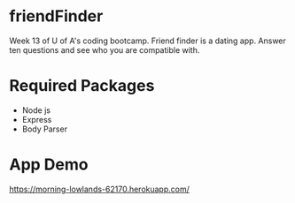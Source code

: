 # friendFinder

Week 13 of U of A's coding bootcamp. Friend finder is a dating app. Answer ten questions and see who you are compatible with.

# Required Packages

* Node js
* Express
* Body Parser


# App Demo
https://morning-lowlands-62170.herokuapp.com/